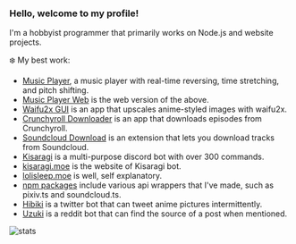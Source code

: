 ### Hello, welcome to my profile!

I'm a hobbyist programmer that primarily works on Node.js and website projects.

❄️ My best work:
- [Music Player](https://github.com/Tenpi/Music-Player), a music player with real-time reversing, time stretching, and pitch shifting.
- [Music Player Web](https://github.com/Tenpi/Music-Player-Web) is the web version of the above.
- [Waifu2x GUI](https://github.com/Tenpi/Waifu2x-GUI) is an app that upscales anime-styled images with waifu2x.
- [Crunchyroll Downloader](https://github.com/Tenpi/Crunchyroll-Downloader) is an app that downloads episodes from Crunchyroll.
- [Soundcloud Download](https://github.com/Tenpi/soundcloud-extension) is an extension that lets you download tracks from Soundcloud.
- [Kisaragi](https://github.com/Tenpi/Kisaragi) is a multi-purpose discord bot with over 300 commands.
- [kisaragi.moe](https://github.com/Tenpi/Kisaragi-Site) is the website of Kisaragi bot.
- [lolisleep.moe](https://github.com/Tenpi/lolisleep.moe) is well, self explanatory.
- [npm packages](https://www.npmjs.com/~tenpi) include various api wrappers that I've made, such as pixiv.ts and soundcloud.ts.
- [Hibiki](https://github.com/Tenpi/Hibiki) is a twitter bot that can tweet anime pictures intermittently. 
- [Uzuki](https://github.com/Tenpi/Uzuki) is a reddit bot that can find the source of a post when mentioned.

![stats](https://github-readme-stats.vercel.app/api?username=tenpi&theme=default&show_icons=true)

<!--
🌐 Find me online: \
[Youtube](https://www.youtube.com/channel/UC8qU4aFe81jzG1attsyQ5wQ) | [Twitter](https://twitter.com/imtenpi) | [Soundcloud](https://soundcloud.com/imtenpi) | [Discord](https://discord.gg/77yGmWM)


**Tenpi/Tenpi** is a ✨ _special_ ✨ repository because its `README.md` (this file) appears on your GitHub profile.

Here are some ideas to get you started:

- 🔭 I’m currently working on ...
- 🌱 I’m currently learning ...
- 👯 I’m looking to collaborate on ...
- 🤔 I’m looking for help with ...
- 💬 Ask me about ...
- 📫 How to reach me: ...
- 😄 Pronouns: ...
- ⚡ Fun fact: ...
-->

